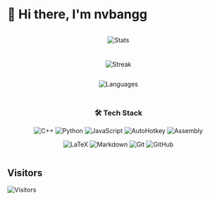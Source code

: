 # 👋 Hi there, I'm nvbangg

<div style="display: flex; flex-wrap: wrap; justify-content: center; gap: clamp(0px, 1vw, 50px);">

<div style="flex: 1; min-width: 350px; max-width: 500px; text-align: center;">

![Stats](https://github-readme-stats.vercel.app/api?username=nvbangg&show_icons=true&theme=dracula&count_private=true&hide_border=true&border_radius=20)

</div>

<div style="flex: 1; min-width: 350px; max-width: 500px;text-align: center;">

![Streak](https://github-readme-streak-stats.herokuapp.com/?user=nvbangg&theme=dracula&hide_border=true&border_radius=20)

</div>

</div>

<div style="display: flex; flex-wrap: wrap; justify-content: center; gap: clamp(0px, 1vw, 50px);">

<div style="flex: 1; min-width: 350px; max-width: 400px; text-align: center;">

![Languages](https://github-readme-stats.vercel.app/api/top-langs/?username=nvbangg&count_private=true&layout=donut&theme=dracula&hide_border=true&langs_count=10&border_radius=20)

</div>

<div style="flex: 1; min-width: 350px; max-width: 700px; text-align: center;">

### 🛠️ Tech Stack

![C++](https://img.shields.io/badge/C++-00599C?style=for-the-badge&logo=c%2B%2B&logoColor=white) ![Python](https://img.shields.io/badge/Python-3776AB?style=for-the-badge&logo=python&logoColor=white) ![JavaScript](https://img.shields.io/badge/JavaScript-F7DF1E?style=for-the-badge&logo=javascript&logoColor=black) ![AutoHotkey](https://img.shields.io/badge/AutoHotkey-334455?style=for-the-badge&logo=autohotkey&logoColor=white) ![Assembly](https://img.shields.io/badge/Assembly-654FF0?style=for-the-badge&logo=assemblyscript&logoColor=white)

![LaTeX](https://img.shields.io/badge/LaTeX-47A141?style=for-the-badge&logo=latex&logoColor=white) ![Markdown](https://img.shields.io/badge/Markdown-000000?style=for-the-badge&logo=markdown&logoColor=white) ![Git](https://img.shields.io/badge/Git-F05032?style=for-the-badge&logo=git&logoColor=white) ![GitHub](https://img.shields.io/badge/GitHub-181717?style=for-the-badge&logo=github&logoColor=white)

</div>

</div>

## Visitors

![Visitors](https://profile-counter.glitch.me/nvbangg/count.svg)
